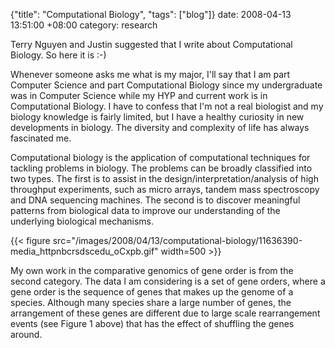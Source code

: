 {"title": "Computational Biology", "tags": ["blog"]}
date: 2008-04-13 13:51:00 +08:00
category: research

Terry Nguyen and Justin suggested that I write about Computational Biology. So here it is :-)

Whenever someone asks me what is my major, I'll say that I am part Computer Science and part Computational Biology since my undergraduate was in Computer Science while my HYP and current work is in Computational Biology. I have to confess that I'm not a real biologist and my biology knowledge is fairly limited, but I have a healthy curiosity in new developments in biology. The diversity and complexity of life has always fascinated me.

Computational biology is the application of computational techniques for tackling problems in biology. The problems can be broadly classified into two types. The first is to assist in the design/interpretation/analysis of high throughput experiments, such as micro arrays, tandem mass spectroscopy and DNA sequencing machines. The second is to discover meaningful patterns from biological data to improve our understanding of the underlying biological mechanisms.

{{< figure src="/images/2008/04/13/computational-biology/11636390-media_httpnbcrsdscedu_oCxpb.gif" width=500 >}}

My own work in the comparative genomics of gene order is from the second category. The data I am considering is a set of gene orders, where a gene order is the sequence of genes that makes up the genome of a species. Although many species share a large number of genes, the arrangement of these genes are different due to large scale rearrangement events (see Figure 1 above) that has the effect of shuffling the genes around.
